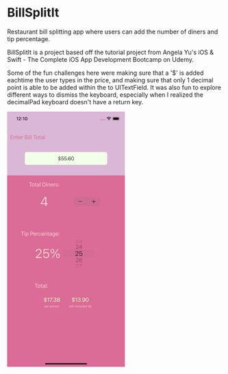 # BillSplitIt
Restaurant bill splitting app where users can add the number of diners and tip percentage.

BillSplitIt is a project based off the tutorial project from Angela Yu's iOS & Swift - The Complete iOS App Development Bootcamp on Udemy.

Some of the fun challenges here were making sure that a '$' is added eachtime the user types in the price, and making sure that only 1 decimal point is able to be added within the to UITextField. It was also fun to explore different ways to dismiss the keyboard, especially when I realized the decimalPad keyboard doesn't have a return key.


![Preview](/BillSplitIt/Assets.xcassets/BillSplitIt_SimScreenShot.png)



